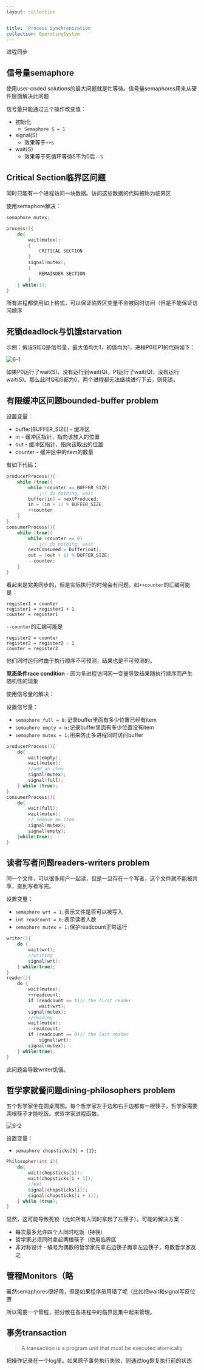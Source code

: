 ```yaml
---
layout: collection


title: 'Process Synchronization'
collection: OperatingSystem
---
```



进程同步

## 信号量semaphore

使用user-coded solutions的最大问题就是忙等待。信号量semaphores用来从硬件层面解决此问题

信号量只能通过三个操作改变值：
- 初始化
  - `Semaphore S = 1`
- signal(S)
  - 效果等于`++S`
- wait(S)
  - 效果等于死循环等待S不为0后`--S`

## Critical Section临界区问题

同时只能有一个进程访问一块数据。访问这些数据的代码被称为临界区

使用semaphore解决：

```cpp
semaphore mutex;

process(){
	do{
		wait(mutex);
		{
			CRITICAL SECTION
		}
		signal(mutex);
		{
			REMAINDER SECTION
		}
	} while(1);
}
```

所有进程都使用如上格式，可以保证临界区变量不会被同时访问（但是不能保证访问顺序

## 死锁deadlock与饥饿starvation

示例：假设S和Q是信号量，最大值均为1，初值均为1，进程P0和P1的代码如下：

![6-1](./_img/6-1.png)

如果P0运行了wait(S)，没有运行到wait(Q)。P1运行了wait(Q)，没有运行wait(S)。那么此时Q和S都为0，两个进程都无法继续进行下去，则死锁。

## 有限缓冲区问题bounded-buffer problem

设置变量：
- buffer[BUFFER_SIZE] - 缓冲区
- in - 缓冲区指针，指向该放入的位置
- out - 缓冲区指针，指向该取出的位置
- counter - 缓冲区中的item的数量

有如下代码：

```cpp
producerProcess(){
	while (true){
		while (counter == BUFFER_SIZE)
			;// do nothing, wait
		buffer[in] = nextProduced;
		in = (in + 1) % BUFFER_SIZE;
		++counter
	}
}
consumerProcess(){
	while (true){
		while (counter == 0)
			;// do nothing, wait
		nextConsumed = buffer[out];
		out = (out + 1) % BUFFER_SIZE;
		--counter;
	}
}
```

看起来是完美同步的，但是实际执行的时候会有问题。如`++counter`的汇编可能是：

```
register1 = counter
register1 = register1 + 1
counter = register1
```

`--counter`的汇编可能是

```
register2 = counter
register2 = register2 - 1
counter = register2
```

他们同时运行时由于执行顺序不可预测，结果也是不可预测的。

**竞态条件race condition** - 因为多进程访问同一变量导致结果随执行顺序而产生随机性的现象

使用信号量的解决：

设置信号量：
- `semaphore full = 0;`记录buffer里面有多少位置已经有item
- `semaphore empty = n;`记录buffer里面有多少位置没有item
- `semaphore mutex = 1;`用来防止多进程同时访问buffer

```cpp
producerProcess(){
	do{
		wait(empty);
		wait(mutex);
		//add an item
		signal(mutex);
		signal(full);
	} while (true);
}
consumerProcess(){
	do{
		wait(full);
		wait(mutex);
		// remove an item
		signal(mutex);
		signal(empty);
	}while(true);
}
```

## 读者写者问题readers-writers problem

同一个文件，可以很多用户一起读，但是一旦存在一个写者，这个文件就不能被共享，直到写者写完。

设置变量：
- `semaphore wrt = 1;`表示文件是否可以被写入
- `int readcount = 0;`表示读者人数
- `semaphore mutex = 1;`保护readcount正常运行

```cpp
writer(){
	do {
		wait(wrt);
		//writing
		signal(wrt);
	} while(true);
}
reader(){
	do {
		wait(mutex);
		++readcount;
		if (readcount == 1)// the first reader
			wait(wrt);
		signal(mutex);
		//reading
		wait(mutex);
		--readcount;
		if (readcount == 0)// the last reader
			signal(wrt);
		signal(mutex);
	} while(true);
}
```

此问题会导致writer饥饿。

## 哲学家就餐问题dining-philosophers problem

五个哲学家坐在圆桌周围。每个哲学家左手边和右手边都有一根筷子。哲学家需要两根筷子才能吃饭。求哲学家进程函数。

![6-2](./_img/6-2.png)

设置变量：
- `semaphore chopsticks[5] = {1};`

```cpp
Philosopher(int i){
	do{
		wait(chopsticks[i]);
		wait(chopsticks[i + 1]);
		//eat
		signal(chopsticks[i]);
		signal(chopsticks[i + 1]);
	} while (true);
}
```

显然，这可能导致死锁（比如所有人同时拿起了左筷子）。可能的解决方案：
- 每次最多允许四个人同时吃饭（持筷）
- 哲学家必须同时拿起两根筷子（使用临界区
- 非对称设计 - 编号为偶数的哲学家先拿右边筷子再拿左边筷子，奇数哲学家反之

## 管程Monitors（略

虽然semaphores很好用，但是如果程序员用错了呢（比如把wait和signal写反位置

所以需要一个管程，把分散在各进程中的临界区集中起来管理。

## 事务transaction

>A transaction is a program unit that must be executed atomically

把操作记录在一个log里。如果原子事务执行失败，则通过log恢复执行前的状态


